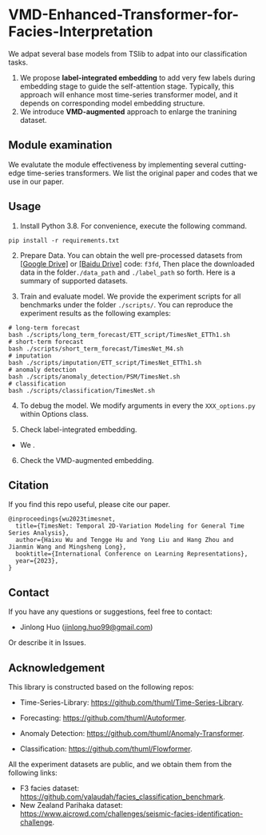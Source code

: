 # VMD-Enhanced-Transformer-for-Facies-Interpretation
We adpat several base models from TSlib to adpat into our classification tasks.

1. We propose **label-integrated embedding** to add very few labels during embedding stage to guide the self-attention stage. Typically, this approach will enhance most time-series transformer model, and it depends on corresponding model embedding structure.
2. We introduce **VMD-augmented** approach to enlarge the tranining dataset.

## Module examination

We evalutate the module effectiveness by implementing several cutting-edge time-series transformers. We list the original paper and codes that we use in our paper.

 
## Usage

1. Install Python 3.8. For convenience, execute the following command.

```
pip install -r requirements.txt
```

2. Prepare Data. You can obtain the well pre-processed datasets from [[Google Drive]]() or [[Baidu Drive]](https://pan.baidu.com/s/1wydQRBNdyylJZAvxCMjOPA) code: `f3fd`, Then place the downloaded data in the folder`./data_path` and `./label_path` so forth. Here is a summary of supported datasets.


3. Train and evaluate model. We provide the experiment scripts for all benchmarks under the folder `./scripts/`. You can reproduce the experiment results as the following examples:

```
# long-term forecast
bash ./scripts/long_term_forecast/ETT_script/TimesNet_ETTh1.sh
# short-term forecast
bash ./scripts/short_term_forecast/TimesNet_M4.sh
# imputation
bash ./scripts/imputation/ETT_script/TimesNet_ETTh1.sh
# anomaly detection
bash ./scripts/anomaly_detection/PSM/TimesNet.sh
# classification
bash ./scripts/classification/TimesNet.sh
```
4. To debug the model. We modify arguments in every the `XXX_options.py` within Options class.

5. Check label-integrated embedding.

- We .

6. Check the VMD-augmented embedding.

## Citation

If you find this repo useful, please cite our paper.

```
@inproceedings{wu2023timesnet,
  title={TimesNet: Temporal 2D-Variation Modeling for General Time Series Analysis},
  author={Haixu Wu and Tengge Hu and Yong Liu and Hang Zhou and Jianmin Wang and Mingsheng Long},
  booktitle={International Conference on Learning Representations},
  year={2023},
}
```

## Contact
If you have any questions or suggestions, feel free to contact:

- Jinlong Huo (jinlong.huo99@gmail.com)

Or describe it in Issues.

## Acknowledgement

This library is constructed based on the following repos:

- Time-Series-Library: https://github.com/thuml/Time-Series-Library.

- Forecasting: https://github.com/thuml/Autoformer.

- Anomaly Detection: https://github.com/thuml/Anomaly-Transformer.

- Classification: https://github.com/thuml/Flowformer.

All the experiment datasets are public, and we obtain them from the following links:

- F3 facies dataset: https://github.com/yalaudah/facies_classification_benchmark.
- New Zealand Parihaka dataset: https://www.aicrowd.com/challenges/seismic-facies-identification-challenge. 
